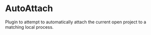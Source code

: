 # AutoAttach
Plugin to attempt to automatically attach the current open project to a matching local process.
